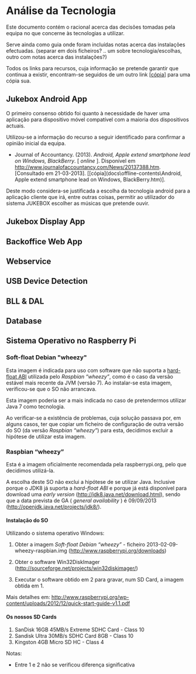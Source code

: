Análise da Tecnologia
=====================

Este documento contém o racional acerca das decisões tomadas pela equipa no que concerne às tecnologias a utilizar.

Serve ainda como guia onde foram incluídas notas acerca das instalações efectuadas. 
(separar em dois ficheiros? .. um sobre tecnologia/escolhas, outro com notas acerca das instalações?)

Todos os links para recursos, cuja informação se pretende garantir que continua a existir, encontram-se seguidos de 
um outro link [[cópia]()] para uma cópia sua.


Jukebox Android App
-------------------

O primeiro consenso obtido foi quanto à necessidade de haver uma aplicação para dispositivo móvel compatível com a 
maioria dos dispositivos actuais. 

Utilizou-se a informação do recurso a seguir identificado para confirmar a opinião inicial da equipa.

- Journal of Accountancy. (2013). *Android, Apple extend smartphone lead on Windows, BlackBerry*. [ *online* ]. Disponível em http://www.journalofaccountancy.com/News/20137388.htm. [Consultado em 21-03-2013].
[[cópia](docs\offline-contents\Android, Apple extend smartphone lead on Windows, BlackBerry.htm)].

Deste modo considera-se justificada a escolha da tecnologia android para a aplicação cliente que irá, entre outras coisas,
permitir ao utilizador do sistema JUKEBOX escolher as músicas que pretende ouvir.


Jukebox Display App
-------------------

Backoffice Web App
------------------

Webservice
----------

USB Device Detection
--------------------

BLL & DAL
---------

Database
--------

Sistema Operativo no Raspberry Pi
---------------------------------

### Soft-float Debian "wheezy"

Esta imagem é indicada para uso com software que não suporta a [hard-float ABI](http://www.raspbian.org/RaspbianFAQ#What_do_you_mean_by_.22soft_float_ABI.22_and_.22hard_float_ABI.22.3F)
utilizada pelo _Raspbian “wheezy”_, como é o caso da versão estável mais recente da JVM (versão 7). 
Ao instalar-se esta imagem, verificou-se que o SO não arrancava. 

Esta imagem poderia ser a mais indicada no caso de pretendermos utilizar Java 7 como tecnologia.

Ao verificar-se a existência de problemas, cuja solução passava por, em alguns casos, ter que copiar um ficheiro de configuração 
de outra versão do SO (da versão _Raspbian “wheezy”_) para esta, decidimos excluir a hipótese de utilizar esta imagem.

### Raspbian “wheezy”

Esta é a imagem oficialmente recomendada pela raspberrypi.org, pelo que decidimos utilizá-la. 

A escolha deste SO não exclui a hipótese de se utilizar Java. Inclusive porque o JDK8 já suporta a _hard-float ABI_ e
porque já está disponível para download uma _early version_ (http://jdk8.java.net/download.html), sendo que a 
data prevista de GA ( _general availability_ ) é 09/09/2013 (http://openjdk.java.net/projects/jdk8/).

#### Instalação do SO

Utilizando o sistema operativo Windows:

1. Obter a imagem _Soft-float Debian “wheezy”_  - ficheiro 2013-02-09-wheezy-raspbian.img (http://www.raspberrypi.org/downloads)

2. Obter o software Win32DiskImager (http://sourceforge.net/projects/win32diskimager/)

3. Executar o software obtido em 2 para gravar, num SD Card, a imagem obtida em 1.

Mais detalhes em: http://www.raspberrypi.org/wp-content/uploads/2012/12/quick-start-guide-v1.1.pdf

#### Os nossos SD Cards

1. SanDisk 16GB 45MB/s Extreme SDHC Card - Class 10
2. Sandisk Ultra 30MB/s SDHC Card 8GB - Class 10
3. Kingston 4GB Micro SD HC - Class 4

Notas:
- Entre 1 e 2 não se verificou diferença significativa 








